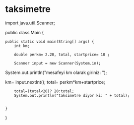 # taksimetre
import java.util.Scanner;

public class Main {

    public static void main(String[] args) {
        int km;

        double perkm= 2.20, total, startprice= 10 ;

        Scanner input = new Scanner(System.in);
System.out.println("mesafeyi km olarak giriniz: ");

km= input.nextInt();
total= perkm*km+startprice;

        total=(total<20)? 20:total;
        System.out.println("taksimetre diyor ki: " + total);


    }
}
